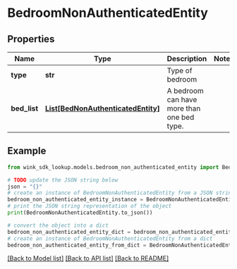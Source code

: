 # BedroomNonAuthenticatedEntity


## Properties

Name | Type | Description | Notes
------------ | ------------- | ------------- | -------------
**type** | **str** | Type of bedroom | 
**bed_list** | [**List[BedNonAuthenticatedEntity]**](BedNonAuthenticatedEntity.md) | A bedroom can have more than one bed type. | 

## Example

```python
from wink_sdk_lookup.models.bedroom_non_authenticated_entity import BedroomNonAuthenticatedEntity

# TODO update the JSON string below
json = "{}"
# create an instance of BedroomNonAuthenticatedEntity from a JSON string
bedroom_non_authenticated_entity_instance = BedroomNonAuthenticatedEntity.from_json(json)
# print the JSON string representation of the object
print(BedroomNonAuthenticatedEntity.to_json())

# convert the object into a dict
bedroom_non_authenticated_entity_dict = bedroom_non_authenticated_entity_instance.to_dict()
# create an instance of BedroomNonAuthenticatedEntity from a dict
bedroom_non_authenticated_entity_from_dict = BedroomNonAuthenticatedEntity.from_dict(bedroom_non_authenticated_entity_dict)
```
[[Back to Model list]](../README.md#documentation-for-models) [[Back to API list]](../README.md#documentation-for-api-endpoints) [[Back to README]](../README.md)


